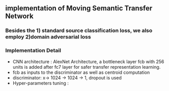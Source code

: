 ## implementation of Moving Semantic Transfer Network

### Besides the 1) standard source classification loss, we also employ 2)domain adversarial loss


### Implementation Detail
- CNN architecture :  AlexNet Architecture, a bottleneck layer fcb with  256 units is added after fc7 layer  for  safer  transfer representation  learning.
- fcb as inputs to the  discriminator  as well as centroid  computation
- discriminator: x-> 1024 -> 1024 -> 1, dropout is used 
- Hyper-parameters tuning : 
